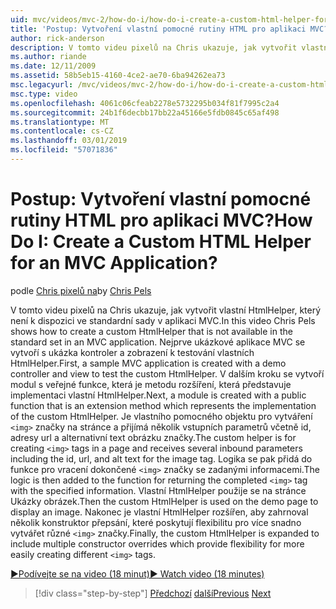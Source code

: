 ```yaml
---
uid: mvc/videos/mvc-2/how-do-i/how-do-i-create-a-custom-html-helper-for-an-mvc-application
title: 'Postup: Vytvoření vlastní pomocné rutiny HTML pro aplikaci MVC? | Dokumenty Microsoft'
author: rick-anderson
description: V tomto videu pixelů na Chris ukazuje, jak vytvořit vlastní HtmlHelper, který není k dispozici ve standardní sady v aplikaci MVC. První, aplikace MVC ukázka...
ms.author: riande
ms.date: 12/11/2009
ms.assetid: 58b5eb15-4160-4ce2-ae70-6ba94262ea73
msc.legacyurl: /mvc/videos/mvc-2/how-do-i/how-do-i-create-a-custom-html-helper-for-an-mvc-application
msc.type: video
ms.openlocfilehash: 4061c06cfeab2278e5732295b034f81f7995c2a4
ms.sourcegitcommit: 24b1f6decbb17bb22a45166e5fdb0845c65af498
ms.translationtype: MT
ms.contentlocale: cs-CZ
ms.lasthandoff: 03/01/2019
ms.locfileid: "57071836"
---
```

<a name="how-do-i-create-a-custom-html-helper-for-an-mvc-application"></a><span data-ttu-id="17ae4-105">Postup: Vytvoření vlastní pomocné rutiny HTML pro aplikaci MVC?</span><span class="sxs-lookup"><span data-stu-id="17ae4-105">How Do I: Create a Custom HTML Helper for an MVC Application?</span></span>
====================
<span data-ttu-id="17ae4-106">podle [Chris pixelů na](https://twitter.com/chrispels)</span><span class="sxs-lookup"><span data-stu-id="17ae4-106">by [Chris Pels](https://twitter.com/chrispels)</span></span>

<span data-ttu-id="17ae4-107">V tomto videu pixelů na Chris ukazuje, jak vytvořit vlastní HtmlHelper, který není k dispozici ve standardní sady v aplikaci MVC.</span><span class="sxs-lookup"><span data-stu-id="17ae4-107">In this video Chris Pels shows how to create a custom HtmlHelper that is not available in the standard set in an MVC application.</span></span> <span data-ttu-id="17ae4-108">Nejprve ukázkové aplikace MVC se vytvoří s ukázka kontroler a zobrazení k testování vlastních HtmlHelper.</span><span class="sxs-lookup"><span data-stu-id="17ae4-108">First, a sample MVC application is created with a demo controller and view to test the custom HtmlHelper.</span></span> <span data-ttu-id="17ae4-109">V dalším kroku se vytvoří modul s veřejné funkce, která je metodu rozšíření, která představuje implementaci vlastní HtmlHelper.</span><span class="sxs-lookup"><span data-stu-id="17ae4-109">Next, a module is created with a public function that is an extension method which represents the implementation of the custom HtmlHelper.</span></span> <span data-ttu-id="17ae4-110">Je vlastního pomocného objektu pro vytváření `<img>` značky na stránce a přijímá několik vstupních parametrů včetně id, adresy url a alternativní text obrázku značky.</span><span class="sxs-lookup"><span data-stu-id="17ae4-110">The custom helper is for creating `<img>` tags in a page and receives several inbound parameters including the id, url, and alt text for the image tag.</span></span> <span data-ttu-id="17ae4-111">Logika se pak přidá do funkce pro vracení dokončené `<img>` značky se zadanými informacemi.</span><span class="sxs-lookup"><span data-stu-id="17ae4-111">The logic is then added to the function for returning the completed `<img>` tag with the specified information.</span></span> <span data-ttu-id="17ae4-112">Vlastní HtmlHelper použije se na stránce Ukázky obrázek.</span><span class="sxs-lookup"><span data-stu-id="17ae4-112">Then the custom HtmlHelper is used on the demo page to display an image.</span></span> <span data-ttu-id="17ae4-113">Nakonec je vlastní HtmlHelper rozšířen, aby zahrnoval několik konstruktor přepsání, které poskytují flexibilitu pro více snadno vytvářet různé `<img>` značky.</span><span class="sxs-lookup"><span data-stu-id="17ae4-113">Finally, the custom HtmlHelper is expanded to include multiple constructor overrides which provide flexibility for more easily creating different `<img>` tags.</span></span>

[<span data-ttu-id="17ae4-114">&#9654;Podívejte se na video (18 minut)</span><span class="sxs-lookup"><span data-stu-id="17ae4-114">&#9654; Watch video (18 minutes)</span></span>](https://channel9.msdn.com/Blogs/ASP-NET-Site-Videos/how-do-i-create-a-custom-html-helper-for-an-mvc-application)

> [!div class="step-by-step"]
> <span data-ttu-id="17ae4-115">[Předchozí](how-do-i-implement-view-models-to-manage-data-for-aspnet-mvc-views.md)
> [další](how-do-i-work-with-model-binders-in-an-mvc-application.md)</span><span class="sxs-lookup"><span data-stu-id="17ae4-115">[Previous](how-do-i-implement-view-models-to-manage-data-for-aspnet-mvc-views.md)
[Next](how-do-i-work-with-model-binders-in-an-mvc-application.md)</span></span>
